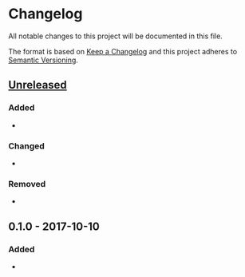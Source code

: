 # Changelog
All notable changes to this project will be documented in this file.

The format is based on [Keep a Changelog](http://keepachangelog.com/en/1.0.0/)
and this project adheres to [Semantic Versioning](http://semver.org/spec/v2.0.0.html).

## [Unreleased]
### Added
-

### Changed
-

### Removed
-

## 0.1.0 - 2017-10-10
### Added
-


[Unreleased]: https://github.com/paris-saclay-cds/ramp-workflow/compare/v0.1.0...HEAD
